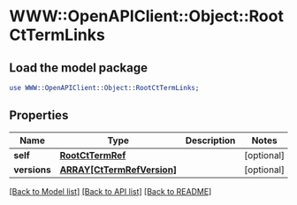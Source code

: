 # WWW::OpenAPIClient::Object::RootCtTermLinks

## Load the model package
```perl
use WWW::OpenAPIClient::Object::RootCtTermLinks;
```

## Properties
Name | Type | Description | Notes
------------ | ------------- | ------------- | -------------
**self** | [**RootCtTermRef**](RootCtTermRef.md) |  | [optional] 
**versions** | [**ARRAY[CtTermRefVersion]**](CtTermRefVersion.md) |  | [optional] 

[[Back to Model list]](../README.md#documentation-for-models) [[Back to API list]](../README.md#documentation-for-api-endpoints) [[Back to README]](../README.md)


